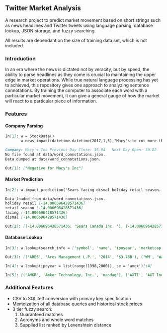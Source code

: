## Twitter Market Analysis

A research project to predict market movement based on short strings such as news headlines and Twitter tweets using language parsing, database lookup, JSON storage, and fuzzy searching. 

All results are dependant on the size of training data set, which is not included.

### Introduction

In an era where the news is dictated not by veracity, but by speed, the ability to parse headlines as they come is crucial to maintaining the upper edge in market operations. While true natural language processing has yet to achieved, this repository gives one approach to analyzing sentence connotations. By training the computer to associate each word with a particular market movement, it can give a general gauge of how the market will react to a particular piece of information. 

### Features

#### Company Parsing
```markdown
In[1]: w = StockData()
       w.news_impact(datetime.datetime(2017,1,5),"Macy's to cut more than 10,000 jobs, close 68 stores")
```

```markdown
Company: Macy's Inc	Previous Day Close: 35.84	Next Day Open: 30.82	Net Change: -14.006696428571436
No file found at data/word_connotations.json.
Data dumped at data/word_connotations.json.

Out[1]: ["Negative for Macy's Inc"]
```

#### Market Prediction
```markdown
In[2]: w.impact_prediction('Sears facing dismal holiday retail season.')
```

```markdown
Data loaded from data/word_connotations.json.
holiday retail [-14.006696428571436]
retail season [-14.006696428571436]
facing [-14.006696428571436]
dismal [-14.006696428571436]

Out[2]: [(-14.006696428571436, 'Sears Canada Inc. '), (-14.006696428571436, 'Sears Holdings Corporation'), (-14.006696428571436, 'Sears Hometown and Outlet Stores, Inc.')]
```

#### Database Lookup
```markdown
In[3]: w.lookup(search_info = ['symbol', 'name', 'ipoyear', 'marketcap'], name = 'Mgmt')[:4]
```

```markdown
Out[3]: [('ARES', 'Ares Management L.P.', '2014', '$3.78B'), ('WM', 'Waste Management, Inc.', 'n/a', '$31.39B'), ('MDLY', 'Medley Management Inc.', '2014', '$285.6M'), ('OMAA', 'OM Asset Management plc', '2016', 'n/a')]
```

```markdown
In[4]: w.lookup(ipoyear = list(range(1998,2000)), se = 'amex')[:4]
```

```markdown
In[5]: [('AMKR', 'Amkor Technology, Inc.', 'nasdaq'), ('AXTI', 'AXT Inc', 'nasdaq'), ('BEBE', 'bebe stores, inc.', 'nasdaq'),('CFNL', 'Cardinal Financial Corporation', 'nasdaq')]
```

### Additional Features
* CSV to SQLite3 conversion with primary key specification
* Memoization of all database queries and historical stock prices
* 3 tier fuzzy search:
    1. Guaranteed matches
    2. Acronyms and whole word matches
    3. Supplied list ranked by Levenshtein distance